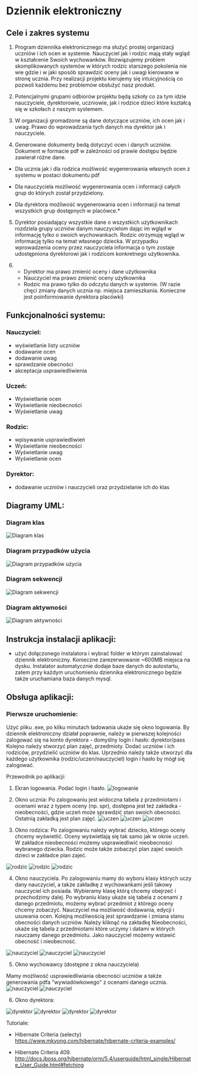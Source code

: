 # Dziennik elektroniczny
## Cele i zakres systemu

 
1. Program dziennika elektronicznego ma służyć prostej organizacji uczniów i ich ocen w systemie. Nauczyciel jak i rodzic mają stały wgląd w kształcenie Swoich wychowanków. Rozwiązujemy problem skomplikowanych systemów w których rodzic starszego pokolenia nie wie gdzie i w jaki sposób sprawdzić oceny jak i uwagi kierowane w stronę ucznia. Przy realizacji projektu kierujemy się intuicyjnością co pozwoli każdemu bez problemów obsłużyć nasz produkt. 
 

2. Potencjalnymi grupami odbiorów projektu będą szkoły co za tym idzie nauczyciele, dyrektorowie, uczniowie, jak i rodzice dzieci które kształcą się w szkołach z naszym systemem.

3. W organizacji gromadzone są dane dotyczące uczniów, ich ocen jak i uwag. Prawo do wprowadzania tych danych ma dyrektor jak i nauczyciele. 

4. Generowane dokumenty bedą dotyczyć ocen i danych uczniów. Dokument w formacie pdf w zależności od prawie dostępu będzie zawierał różne dane.

- Dla ucznia jak i dla rodzica możliwość wygenerowania własnych ocen z systemu w postaci dokumentu pdf 

- Dla nauczyciela możliwość wygenerowania ocen i informacji całych grup do których został przydzielony.

- Dla dyrektora możliwość wygenerowania ocen i informacji na temat wszystkich grup dostępnych w placówce.*

5. Dyrektor posiadający wszystkie dane o wszystkich użytkownikach rozdziela grupy uczniów danym nauczycielom dając im wgląd w informację tylko o swoich wychowankach. Rodzic otrzymuję wgląd w informację tylko na temat własnego dziecka. W przypadku wprowadzenia oceny przez nauczyciela informacja o tym zostaje udostępniona dyrektorowi jak i rodzicom konkretnego użytkownika.

6. - Dyrektor ma prawo zmienić oceny i dane użytkownika
   - Nauczyciel ma prawo zmienić oceny użytkownika
   - Rodzic ma prawo tylko do odczytu danych w systemie. 
    (W razie chęci zmiany danych ucznia np. miejsca zamieszkania. Konieczne jest poinformowanie dyrektora placówki)

	
## Funkcjonalności systemu:
### Nauczyciel:
- wyświetlanie listy uczniów
- dodawanie ocen
- dodawanie uwag
- sprawdzanie obecności
- akceptacja usprawiedliwienia

### Uczeń:
- Wyświetlanie ocen
- Wyświetlanie nieobecności
- Wyświetlanie uwag

### Rodzic:
- wpisywanie usprawiedliwień
- Wyświetlanie nieobecności
- Wyświetlanie uwag
- Wyświetlanie ocen

### Dyrektor:
- dodawanie uczniów i nauczycieli oraz przydzielanie ich do klas

## Diagramy UML:
### Diagram klas
![Diagram klas](https://github.com/mjochab/PZ_2019_Lab2_Gr4/blob/master/Diagramy/klas.jpg)
### Diagram przypadków użycia
![Diagram przypadków użycia](https://github.com/mjochab/PZ_2019_Lab2_Gr4/blob/master/Diagramy/przypadki.png)
### Diagram sekwencji
![Diagram sekwencji](https://github.com/mjochab/PZ_2019_Lab2_Gr4/blob/master/Diagramy/Diagram_sekwencji.png)
### Diagram aktywności
![Diagram aktywności](https://github.com/mjochab/PZ_2019_Lab2_Gr4/blob/master/Diagramy/Diagram_aktywnosci.png)

## Instrukcja instalacji aplikacji:

- użyć dołączonego instalatora i wybrać folder w którym zainstalować dziennik elektroniczny. Konieczne zarezerwowanie ~600MB miejsca na dysku. Instalator automatycznie dodaje baze danych do autostartu, zatem przy każdym uruchomieniu dziennika elektronicznego będzie także uruchamiana baza danych mysql.

## Obsługa aplikacji:

### Pierwsze uruchomienie:
Użyć pliku .exe, po kilku minutach ładowania ukaże się okno logowania.
By dziennik elektroniczny działał poprawnie, należy w pierwszej kolejności zalogować się na konto dyrektora - domyślny login i hasło:
dyrektor/pass
Kolejno należy stworzyć plan zajęć, przedmioty. Dodać uczniów i ich rodziców, przydzielić uczniów do klas. Uprzednio należy także utworzyć dla każdego użytkownika (rodzic/uczen/nauczyciel) login i hasło by mógł się zalogować.

Przewodnik po aplikacji:
1. Ekran logowania. Podać login i hasło.
![logowanie](https://github.com/mjochab/PZ_2019_Lab2_Gr4/blob/Login_v2/Projekty%20okienek/logowanie.PNG)

2. Okno ucznia:
Po zalogowaniu jest widoczna tabela z przedmiotami i ocenami wraz z typem oceny (np. spr), dostępna jest też zakładka - nieobecności, gdzie uczeń może sprawdzić stan swoich obecności.
Ostatnią zakładką jest plan zajęć.
![uczen](https://github.com/mjochab/PZ_2019_Lab2_Gr4/blob/Login_v2/Projekty%20okienek/uczen_nieobecnosci.PNG)
![uczen](https://github.com/mjochab/PZ_2019_Lab2_Gr4/blob/Login_v2/Projekty%20okienek/uczen_oceny.PNG)
![uczen](https://github.com/mjochab/PZ_2019_Lab2_Gr4/blob/Login_v2/Projekty%20okienek/uczen_plan.PNG)




3. Okno rodzica:
Po zalogowaniu należy wybrać dziecko, którego oceny chcemy wyświetlić. Oceny wyświetlają się tak samo jak w oknie uczeń. 
W zakładce nieobecności możemy usprawiedliwić nieobecności wybranego dziecka.
Rodzic może także zobaczyć plan zajeć swoich dzieci w zakładce plan zajeć.

![rodzic](https://github.com/mjochab/PZ_2019_Lab2_Gr4/blob/Login_v2/Projekty%20okienek/rodzic_oceny.PNG)
![rodzic](https://github.com/mjochab/PZ_2019_Lab2_Gr4/blob/Login_v2/Projekty%20okienek/rodzic_plan.PNG)
![rodzic](https://github.com/mjochab/PZ_2019_Lab2_Gr4/blob/Login_v2/Projekty%20okienek/rodzic_usprawiedliw.PNG)


4. Okno nauczyciela.
Po zalogowaniu mamy do wyboru klasy których uczy dany nauczyciel, a także zakładkę z wychowankami jeśli takowy nauczyciel ich posiada.
Wybieramy klasę którą chcemy obejrzeć i przechodzimy dalej.
Po wybraniu klasy ukaże się tabela z ocenami z danego przedmiotu, możemy wybrać przedmiot z którego oceny chcemy zobaczyć. Nauczyciel ma możliwość dodawania, edycji i usuwania ocen.
Kolejną możliwością jest sprawdzanie i zmiana stanu obecności danych uczniów. Należy kliknąć na zakładkę Nieobecności, ukaże się tabela z przedmiotami które uczymy i datami w których nauczamy danego przedmiotu. Jako nauczyciel możemy wstawić obecność i nieobecność.

![nauczyciel](https://github.com/mjochab/PZ_2019_Lab2_Gr4/blob/Login_v2/Projekty%20okienek/nauczyciel_zalogowany.PNG)
![nauczyciel](https://github.com/mjochab/PZ_2019_Lab2_Gr4/blob/Login_v2/Projekty%20okienek/nauczyciel_oceny.PNG)
![nauczyciel](https://github.com/mjochab/PZ_2019_Lab2_Gr4/blob/Login_v2/Projekty%20okienek/nauczyciel_obecnosci.PNG)

5. Okno wychowawcy (dostępne z okna nauczyciela)

Mamy możliwość usprawiedliwiania obecności uczniów a także generowania pdfa "wywiadówkowego" z ocenami danego ucznia.
![nauczyciel](https://github.com/mjochab/PZ_2019_Lab2_Gr4/blob/Login_v2/Projekty%20okienek/wychowawca_obecnosci.PNG)
![nauczyciel](https://github.com/mjochab/PZ_2019_Lab2_Gr4/blob/Login_v2/Projekty%20okienek/wychowawca_pdf.PNG)





6. Okno dyrektora:



![dyrektor](https://github.com/mjochab/PZ_2019_Lab2_Gr4/blob/Login_v2/Projekty%20okienek/autoryzacja.PNG)
![dyrektor](https://github.com/mjochab/PZ_2019_Lab2_Gr4/blob/Login_v2/Projekty%20okienek/harmonogram.PNG)
![dyrektor](https://github.com/mjochab/PZ_2019_Lab2_Gr4/blob/Login_v2/Projekty%20okienek/nauczyciel.PNG)
![dyrektor](https://github.com/mjochab/PZ_2019_Lab2_Gr4/blob/Login_v2/Projekty%20okienek/uczen_rodzic.PNG)


Tutoriale:

- Hibernate Criteria (selecty) https://www.mkyong.com/hibernate/hibernate-criteria-examples/

- Hibernate Criteria 409. http://docs.jboss.org/hibernate/orm/5.4/userguide/html_single/Hibernate_User_Guide.html#fetching

